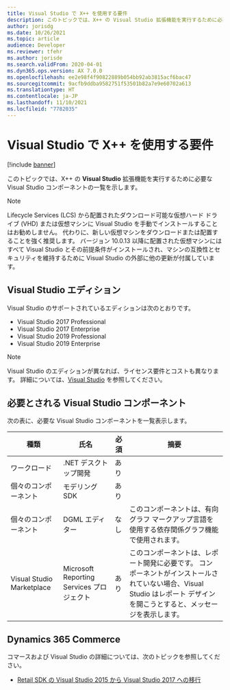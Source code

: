 ```yaml
---
title: Visual Studio で X++ を使用する要件
description: このトピックでは、X++ の Visual Studio 拡張機能を実行するために必要な Visual Studio コンポーネントの一覧を示します。
author: jorisdg
ms.date: 10/26/2021
ms.topic: article
audience: Developer
ms.reviewer: tfehr
ms.author: jorisde
ms.search.validFrom: 2020-04-01
ms.dyn365.ops.version: AX 7.0.0
ms.openlocfilehash: ee2e98f4f90822889b054bb92ab3815acf6bac47
ms.sourcegitcommit: 9acfb9ddba9582751f53501b82a7e9e60702a613
ms.translationtype: HT
ms.contentlocale: ja-JP
ms.lasthandoff: 11/10/2021
ms.locfileid: "7782035"
---
```

# <a name="visual-studio-requirements-for-x"></a>Visual Studio で X++ を使用する要件

[!include [banner](../includes/banner.md)]

このトピックでは、X++ の **Visual Studio** 拡張機能を実行するために必要な Visual Studio コンポーネントの一覧を示します。

> [!NOTE]
> Lifecycle Services (LCS) から配置されたダウンロード可能な仮想ハード ドライブ (VHD) または仮想マシンに Visual Studio を手動でインストールすることはお勧めしません。 代わりに、新しい仮想マシンをダウンロードまたは配置することを強く推奨します。 バージョン 10.0.13 以降に配置された仮想マシンにはすべて Visual Studio とその前提条件がインストールされ、マシンの互換性とセキュリティを維持するために Visual Studio の外部に他の更新が付属しています。

## <a name="visual-studio-editions"></a>Visual Studio エディション

Visual Studio のサポートされているエディションは次のとおりです。

- Visual Studio 2017 Professional
- Visual Studio 2017 Enterprise
- Visual Studio 2019 Professional
- Visual Studio 2019 Enterprise

> [!NOTE]
> Visual Studio のエディションが異なれば、ライセンス要件とコストも異なります。 詳細については、[Visual Studio](https://visualstudio.microsoft.com) を参照してください。

## <a name="required-visual-studio-components"></a>必要とされる Visual Studio コンポーネント

次の表に、必要な Visual Studio コンポーネントを一覧表示します。

| 種類 | 氏名 | 必須 | 摘要 |
| --- | --- | --- | --- |
| ワークロード | .NET デスクトップ開発 | あり | |
| 個々のコンポーネント | モデリング SDK | あり | |
| 個々のコンポーネント | DGML エディター | なし | このコンポーネントは、有向グラフ マークアップ言語を使用する依存関係グラフ機能で使用されます。 |
| Visual Studio Marketplace | Microsoft Reporting Services プロジェクト | あり | このコンポーネントは、レポート開発に必要です。 コンポーネントがインストールされていない場合、Visual Studio はレポート デザインを開こうとすると、メッセージを表示します。 |

## <a name="dynamics-365-commerce"></a>Dynamics 365 Commerce

コマースおよび Visual Studio の詳細については、次のトピックを参照してください。

- [Retail SDK の Visual Studio 2015 から Visual Studio 2017 への移行](../../../commerce/dev-itpro/retail-sdk/migrate-sdk.md)

